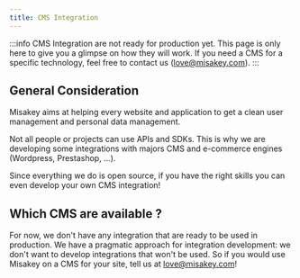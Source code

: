 ```yaml
---
title: CMS Integration
---
```


:::info
CMS Integration are not ready for production yet. This page is only here to give you a glimpse on how they will work.
If you need a CMS for a specific technology, feel free to contact us ([love@misakey.com](mailto:love@misakey.com)).
:::

## General Consideration

Misakey aims at helping every website and application to get a clean user management and personal data management.

Not all people or projects can use APIs and SDKs. This is why we are developing some integrations with majors CMS and e-commerce engines (Wordpress, Prestashop, ...). 

Since everything we do is open source, if you have the right skills you can even develop your own CMS integration!

## Which CMS are available ?

For now, we don't have any integration that are ready to be used in production. We have a pragmatic approach for integration development: we don't want to develop integrations that won't be used. So if you would use Misakey on a CMS for your site, tell us at [love@misakey.com](mailto:love@misakey.com)!
